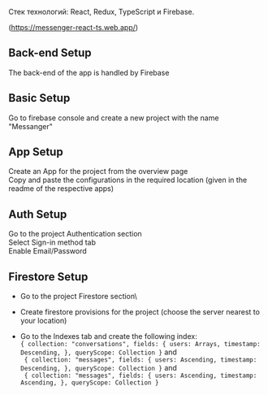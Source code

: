 Стек технологий: React, Redux, TypeScript и Firebase.


(https://messenger-react-ts.web.app/)
## Back-end Setup

The back-end of the app is handled by Firebase

## Basic Setup

Go to firebase console and create a new project with the name "Messanger"

## App Setup

Create an App for the project from the overview page\
Copy and paste the configurations in the required location (given in the readme of the respective apps)

## Auth Setup

Go to the project Authentication section\
Select Sign-in method tab\
Enable Email/Password

## Firestore Setup

* Go to the project Firestore section\
* Create firestore provisions for the project (choose the server nearest to your location)

* Go to the Indexes tab and create the following index:\
`
{
    collection: "conversations",
    fields: {
        users: Arrays,
        timestamp: Descending,
    },
    queryScope: Collection
}
`
and\
`
{
    collection: "messages",
    fields: {
        users: Ascending,
        timestamp: Descending,
    },
    queryScope: Collection
}`
and\
`
{
    collection: "messages",
    fields: {
        users: Ascending,
        timestamp: Ascending,
    },
    queryScope: Collection
}`




